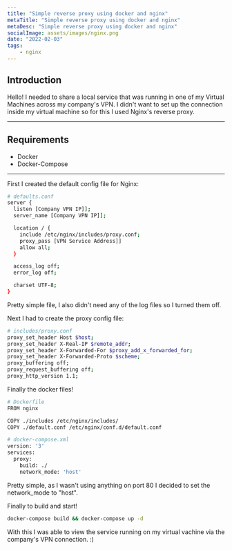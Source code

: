 ```yaml
---
title: "Simple reverse proxy using docker and nginx"
metaTitle: "Simple reverse proxy using docker and nginx"
metaDesc: "Simple reverse proxy using docker and nginx"
socialImage: assets/images/nginx.png
date: "2022-02-03"
tags:
	- nginx
---
```


## Introduction

Hello! I needed to share a local service that was running in one of my Virtual Machines across my company's VPN. I didn't want to set up the connection inside my virtual machine so for this I used Nginx's reverse proxy. 

---

## Requirements
* Docker
* Docker-Compose

---

First I created the default config file for Nginx:

```bash
# defaults.conf 
server {
  listen [Company VPN IP]];
  server_name [Company VPN IP]];

  location / { 
    include /etc/nginx/includes/proxy.conf;
    proxy_pass [VPN Service Address]]
    allow all;
  }   

  access_log off;
  error_log off;

  charset UTF-8;
}
```

Pretty simple file, I also didn't need any of the log files so I turned them off.

Next I had to create the proxy config file:

```bash
# includes/proxy.conf
proxy_set_header Host $host;
proxy_set_header X-Real-IP $remote_addr;
proxy_set_header X-Forwarded-For $proxy_add_x_forwarded_for;
proxy_set_header X-Forwarded-Proto $scheme;
proxy_buffering off;
proxy_request_buffering off;
proxy_http_version 1.1;
```

Finally the docker files!

```bash
# Dockerfile
FROM nginx

COPY ./includes /etc/nginx/includes/
COPY ./default.conf /etc/nginx/conf.d/default.conf
```

```bash
# docker-compose.xml
version: '3' 
services:
  proxy:
    build: ./
    network_mode: 'host'
```

Pretty simple, as I wasn't using anything on port 80 I decided to set the network_mode to "host".

Finally to build and start!

```bash
docker-compose build && docker-compose up -d
```

With this I was able to view the service running on my virtual vachine via the company's VPN connection. :)
